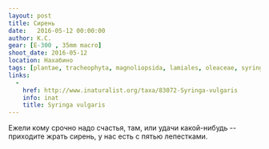 ```yaml
---
layout: post
title: Сирень
date:   2016-05-12 00:00:00
author: К.С.
gear: [E-300 , 35mm macro]
shoot_date: 2016-05-12
location: Нахабино
tags: [plantae, tracheophyta, magnoliopsida, lamiales, oleaceae, syringa, syringa vulgaris]
links:
  -
    href: http://www.inaturalist.org/taxa/83072-Syringa-vulgaris
    info: inat
    title: Syringa vulgaris
---
```


Ежели кому срочно надо счастья, там, или удачи какой-нибудь -- приходите жрать сирень, у нас есть с пятью лепестками.
